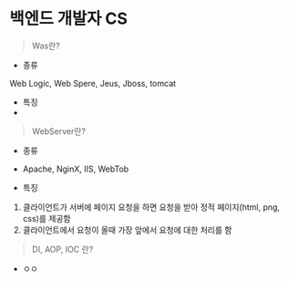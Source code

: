 # 백엔드 개발자 CS
> Was란?
- 종류

Web Logic, Web Spere, Jeus, Jboss, tomcat

- 특징
- 
> WebServer란?

- 종류
- Apache, NginX, IIS, WebTob

- 특징
1. 클라이언트가 서버에 페이지 요청을 하면 요청을 받아 정적 페이지(html, png, css)를 제공함
2. 클라이언트에서 요청이 올때 가장 앞에서 요청에 대한 처리를 함




> DI, AOP, IOC 란?
- ㅇㅇ
